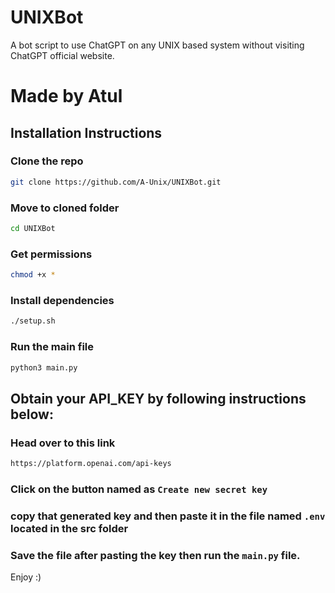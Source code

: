 # UNIXBot
A bot script to use ChatGPT on any UNIX based system without visiting ChatGPT official website.

# Made by Atul

## Installation Instructions

### Clone the repo
```bash
git clone https://github.com/A-Unix/UNIXBot.git
```
### Move to cloned folder
```bash
cd UNIXBot
```
### Get permissions
```bash
chmod +x *
```
### Install dependencies
```bash
./setup.sh
```
### Run the main file
```bash
python3 main.py
```
## Obtain your API_KEY by following instructions below:

### Head over to this link
```bash
https://platform.openai.com/api-keys
```
### Click on the button named as ```Create new secret key```
### copy that generated key and then paste it in the file named ```.env``` located in the src folder
### Save the file after pasting the key then run the ```main.py``` file.

Enjoy :)
